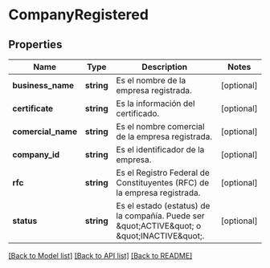 # CompanyRegistered

## Properties
Name | Type | Description | Notes
------------ | ------------- | ------------- | -------------
**business_name** | **string** | Es el nombre de la empresa registrada. | [optional] 
**certificate** | **string** | Es la información del certificado. | [optional] 
**comercial_name** | **string** | Es el nombre comercial de la empresa registrada. | [optional] 
**company_id** | **string** | Es el identificador de la empresa. | [optional] 
**rfc** | **string** | Es el Registro Federal de Constituyentes (RFC) de la empresa registrada. | [optional] 
**status** | **string** | Es el estado (estatus) de la compañía. Puede ser \&quot;ACTIVE\&quot; o \&quot;INACTIVE\&quot;. | [optional] 

[[Back to Model list]](../../README.md#documentation-for-models) [[Back to API list]](../../README.md#documentation-for-api-endpoints) [[Back to README]](../../README.md)

